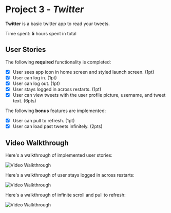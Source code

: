 # Project 3 - *Twitter*

**Twitter** is a basic twitter app to read your tweets.

Time spent: **5** hours spent in total

## User Stories

The following **required** functionality is completed:

- [x] User sees app icon in home screen and styled launch screen. (1pt)
- [x] User can log in. (1pt)
- [x] User can log out. (1pt)
- [x] User stays logged in across restarts. (1pt)
- [x] User can view tweets with the user profile picture, username, and tweet text. (6pts)

The following **bonus** features are implemented:

- [x] User can pull to refresh. (1pt)
- [x] User can load past tweets infinitely. (2pts)

## Video Walkthrough

Here's a walkthrough of implemented user stories:

<img src='http://g.recordit.co/Htdn9hQXZc.gif' title='Video Walkthrough' width='' alt='Video Walkthrough' />

Here's a walkthrough of user stays logged in across restarts:

<img src='http://g.recordit.co/q7YWR3OluK.gif' title='Video Walkthrough' width='' alt='Video Walkthrough' />

Here's a walkthrough of infinite scroll and pull to refresh:

<img src='http://g.recordit.co/zlaP4gFaJG.gif' title='Video Walkthrough' width='' alt='Video Walkthrough' />
